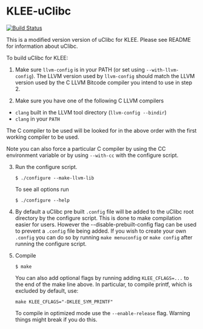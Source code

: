 KLEE-uClibc
===========

[![Build Status](https://api.travis-ci.org/klee/klee-uclibc.svg?branch=klee_0_9_29)](https://travis-ci.org/klee/klee-uclibc)

This is a modified version version of uClibc for KLEE.  Please see README for information about uClibc. 

To build uClibc for KLEE:

1. Make sure `llvm-config` is in your PATH (or set using
   `--with-llvm-config`).  The LLVM version used by `llvm-config`
   should match the LLVM version used by the C LLVM Bitcode compiler
   you intend to use in step 2.

2. Make sure you have one of the following C LLVM compilers
  - `clang` built in the LLVM tool directory (`llvm-config --bindir`)
  - `clang` in your `PATH`

  The C compiler to be used will be looked for in the above order
  with the first working compiler to be used.

  Note you can also force a particular C compiler by using the CC
  environment variable or by using `--with-cc` with the configure
  script.

3. Run the configure script. 

   ```$ ./configure --make-llvm-lib```

   To see all options run

   ```$ ./configure --help```

4. By default a uClibc pre built `.config` file will be added to the
   uClibc root directory by the configure script. This is done to make
   compilation easier for users.  However the
   --disable-prebuilt-config flag can be used to prevent a `.config`
   file being added. If you wish to create your own `.config` you can
   do so by running `make menuconfig` or `make config` after running
   the configure script.

5. Compile

   ```$ make```

    You can also add optional flags by running adding
    `KLEE_CFLAGS=...` to the end of the make line above. In
    particular, to compile printf, which is excluded by default, use:

    ```make KLEE_CFLAGS="-DKLEE_SYM_PRINTF"```

    To compile in optimized mode use the `--enable-release`
    flag. Warning things might break if you do this.
